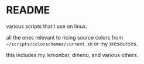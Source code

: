 # README

various scripts that I use on linux.

all the ones relevant to ricing source colors from ``~/scripts/colorschemes/current.sh`` or my xresources.

this includes my lemonbar, dmenu, and various others.

